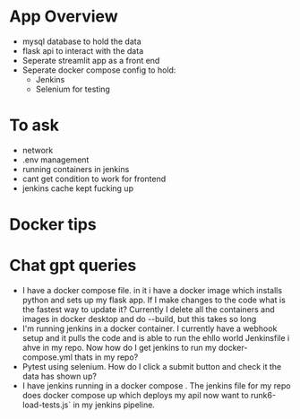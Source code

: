 # App Overview
- mysql database to hold the data
- flask api to interact with the data
- Seperate streamlit app as a front end
- Seperate docker compose config to hold:
    - Jenkins
    - Selenium for testing



# To ask
- network
- .env management
- running containers in jenkins
- cant get condition to work for frontend
- jenkins cache kept fucking up

# Docker tips




# Chat gpt queries

- I have a docker compose file. in it i have a docker image which installs python and sets up my flask app. If I make changes to the code what is the fastest way to update it? Currently I delete all the containers and images in docker desktop and do --build, but this takes so long
- I'm running jenkins in a docker container. I currently have a webhook setup and it pulls the code and is able to run the ehllo world Jenkinsfile i ahve in my repo. Now how do I get jenkins to run my docker-compose.yml thats in my repo?
- Pytest using selenium. How do I click a submit button and check it the data has shown up?
- I have jenkins running in a docker compose . The jenkins file for my repo does docker compose up which deploys my apiI now want to runk6-load-tests.js` in my jenkins pipeline. 